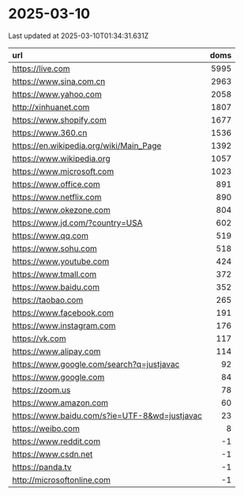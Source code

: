 # 2025-03-10

<!-- BEGIN -->
Last updated at 2025-03-10T01:34:31.631Z

url | doms
:- | -:
https://live.com | 5995
https://www.sina.com.cn | 2963
https://www.yahoo.com | 2058
http://xinhuanet.com | 1807
https://www.shopify.com | 1677
https://www.360.cn | 1536
https://en.wikipedia.org/wiki/Main_Page | 1392
https://www.wikipedia.org | 1057
https://www.microsoft.com | 1023
https://www.office.com | 891
https://www.netflix.com | 890
https://www.okezone.com | 804
https://www.jd.com/?country=USA | 602
https://www.qq.com | 519
https://www.sohu.com | 518
https://www.youtube.com | 424
https://www.tmall.com | 372
https://www.baidu.com | 352
https://taobao.com | 265
https://www.facebook.com | 191
https://www.instagram.com | 176
https://vk.com | 117
https://www.alipay.com | 114
https://www.google.com/search?q=justjavac | 92
https://www.google.com | 84
https://zoom.us | 78
https://www.amazon.com | 60
https://www.baidu.com/s?ie=UTF-8&wd=justjavac | 23
https://weibo.com | 8
https://www.reddit.com | -1
https://www.csdn.net | -1
https://panda.tv | -1
http://microsoftonline.com | -1
<!-- END -->
